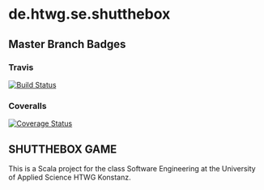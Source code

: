 # de.htwg.se.shutthebox

## Master Branch Badges
### Travis
[![Build Status](https://travis-ci.org/LugsoIn2/de.htwg.se.shutthebox.svg?branch=Develop_Timmy)](https://travis-ci.org/LugsoIn2/de.htwg.se.shutthebox)
### Coveralls
[![Coverage Status](https://coveralls.io/repos/github/LugsoIn2/de.htwg.se.shutthebox/badge.svg?branch=Develop_Timmy)](https://coveralls.io/github/LugsoIn2/de.htwg.se.shutthebox?branch=Develop_Timmy)

## SHUTTHEBOX GAME
This is a Scala project for the class Software Engineering at the University of Applied Science HTWG Konstanz.
